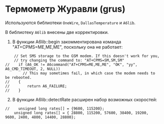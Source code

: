 # Термометр Журавли (grus)

Используются библиотеки `OneWire`, `DallasTemperature` и `A6lib`.

В библиотеку `A6lib` внесены две корректировки.

1. В функции A6lib::begin закомментирована команда "AT+CPMS=ME,ME,ME", поскольку она не работает:
```
    // Set SMS storage to the GSM modem. If this doesn't work for you, 
    // try changing the command to: "AT+CPMS=SM,SM,SM"
//    if (A6_OK != A6command("AT+CPMS=ME,ME,ME", "OK", "yy", A6_CMD_TIMEOUT, 2, NULL))
        // This may sometimes fail, in which case the modem needs to be rebooted.
//    {
//        return A6_FAILURE;
//    }
```

2. В функции A6lib::detectRate расширен набор возможных скоростей:
```
//    unsigned long rates[] = {9600, 115200};
    unsigned long rates[] = { 28800, 115200, 57600, 38400, 19200, 9600, 2400, 4800, 14400, 28800};
```
